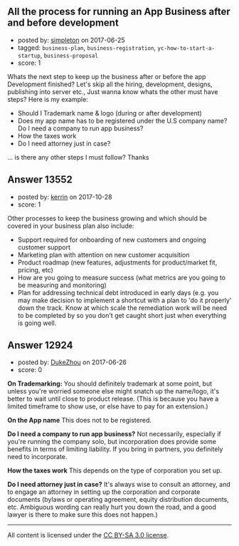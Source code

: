## All the process for running an App Business after and before development

- posted by: [simpleton](https://stackexchange.com/users/5087916/simpleton) on 2017-06-25
- tagged: `business-plan`, `business-registration`, `yc-how-to-start-a-startup`, `business-proposal`
- score: 1

Whats the next step to keep up the business after or before the app Development finished? 
Let's skip all the hiring, development, designs, publishing into server etc., Just wanna know whats the other must have steps? Here is my example:

- Should I Trademark name & logo (during or after development)
- Does my app name has to be registered under the U.S company name? Do I need a company to run app business?
- How the taxes work
- Do I need attorney just in case?

... is there any other steps I must follow? Thanks


## Answer 13552

- posted by: [kerrin](https://stackexchange.com/users/1621372/kerrin) on 2017-10-28
- score: 1

Other processes to keep the business growing and which should be covered in your business plan also include:

 - Support required for onboarding of new customers and ongoing customer support
 - Marketing plan with attention on new customer acquisition
 - Product roadmap (new features, adjustments for product/market fit, pricing, etc)
 - How are you going to measure success (what metrics are you going to be measuring and monitoring)
 - Plan for addressing technical debt introduced in early days (e.g. you may make decision to implement a shortcut with a plan to 'do it properly' down the track.  Know at which scale the remediation work will be need to be completed by so you don't get caught short just when everything is going well. 

 


## Answer 12924

- posted by: [DukeZhou](https://stackexchange.com/users/4146639/dukezhou) on 2017-06-26
- score: 0

**On Trademarking:** You should definitely trademark at some point, but unless you're worried someone else might snatch up the name/logo, it's better to wait until close to product release.  (This is because you have a limited timeframe to show use, or else have to pay for an extension.)

**On the App name** This does not to be registered.  

**Do I need a company to run app business?** Not necessarily, especially if you're running the company solo, but incorporation does provide some benefits in terms of limiting liability.  If you bring in partners, you definitely need to incorporate. 

**How the taxes work** This depends on the type of corporation you set up. 

**Do I need attorney just in case?**  It's always wise to consult an attorney, and to engage an attorney in setting up the corporation and corporate documents (bylaws or operating agreement, equity distribution documents, etc.  Ambiguous wording can really hurt you down the road, and a good lawyer is there to make sure this does not happen.)



---

All content is licensed under the [CC BY-SA 3.0 license](https://creativecommons.org/licenses/by-sa/3.0/).
